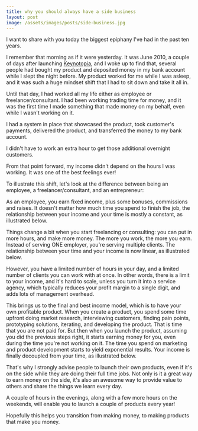 ```yaml
---
title: why you should always have a side business
layout: post
image: /assets/images/posts/side-business.jpg
---
```


I want to share with you today the biggest epiphany I've had in the past ten years.

I remember that morning as if it were yesterday. It was June 2010, a couple of days after launching <a href="http://keynotopia.com" target="_blank">Keynotopia</a>, and I woke up to find that, several people had bought my product and deposited money in my bank account while I slept the night before. My product worked for me while I was asleep, and it was such a huge mindset shift that I had to sit down and take it all in.

Until that day, I had worked all my life either as employee or freelancer/consultant. I had been working trading time for money, and it was the first time I made something that made money on my behalf, even while I wasn't working on it.

I had a system in place that showcased the product, took customer's payments, delivered the product, and transferred the money to my bank account.

I didn't have to work an extra hour to get those additional overnight customers.

From that point forward, my income didn't depend on the hours I was working. It was one of the best feelings ever!

To illustrate this shift, let's look at the difference between being an employee, a freelancer/consultant, and an entrepreneur:

As an employee, you earn fixed income, plus some bonuses, commissions and raises. It doesn't matter how much time you spend to finish the job, the relationship between your income and your time is mostly a constant, as illustrated below.

<amp-img width="375" height="294" layout="responsive" src="/assets/images/posts/fixed-income.png"></amp-img>

Things change a bit when you start freelancing or consulting: you can put in more hours, and make more money. The more you work, the more you earn. Instead of serving ONE employer, you're serving multiple clients. The relationship between your time and your income is now linear, as illustrated below. 

<amp-img width="375" height="294" layout="responsive" src="/assets/images/posts/linear-income.png"></amp-img>


However, you have a limited number of hours in your day, and a limited number of clients you can work with at once. In other words, there is a limit to your income, and it's hard to scale, unless you turn it into a service agency, which typically reduces your profit margin to a single digit, and adds lots of management overhead.

This brings us to the final and best income model, which is to have your own profitable product. When you create a product, you spend some time upfront doing market research, interviewing customers, finding pain points, prototyping solutions, iterating, and developing the product. That is time that you are not paid for. But then when you launch the product, assuming you did the previous steps right, it starts earning money for you, even during the time you're not working on it. The time you spend on marketing  and product development starts to yield exponential results. Your income is finally decoupled from your time, as illustrated below.

<amp-img width="375" height="294" layout="responsive" src="/assets/images/posts/exponential-income.png"></amp-img>


That's why I strongly advise people to launch their own products, even if it's on the side while they are doing their full time jobs. Not only is it a great way to earn money on the side, it's also an awesome way to provide value to others and share the things we learn every day.

A couple of hours in the evenings, along with a few more hours on the weekends, will enable you to launch a couple of products every year!

Hopefully this helps you transition from making money, to making products that make you money.